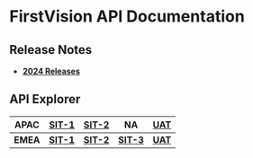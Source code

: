 # FirstVision API Documentation

## Release Notes

 - __[2024 Releases](https://fiserv.github.io/firstvision-emea/docs/release-notes/Releases/2024/2024.html)__

## API Explorer

| APAC     | [SIT-1](https://fiserv.github.io/firstvision-emea/assets/swagger/api.html?file=qa-in.yaml)  | [SIT-2](https://fiserv.github.io/firstvision-emea/assets/swagger/api.html?file=qa2-in.yaml)  | NA                                                                                           | [UAT](https://fiserv.github.io/firstvision-emea/assets/swagger/api.html?file=uat-in.yaml)  |
|----------|---------------------------------------------------------------------------------------------|----------------------------------------------------------------------------------------------|----------------------------------------------------------------------------------------------|--------------------------------------------------------------------------------------------|
| __EMEA__ | __[SIT-1](https://fiserv.github.io/firstvision-emea/assets/swagger/api.html?file=qa.yaml)__ | __[SIT-2](https://fiserv.github.io/firstvision-emea/assets/swagger/api.html?file=qa2.yaml)__ | __[SIT-3](https://fiserv.github.io/firstvision-emea/assets/swagger/api.html?file=qa3.yaml)__ | __[UAT](https://fiserv.github.io/firstvision-emea/assets/swagger/api.html?file=uat.yaml)__ | 
